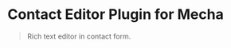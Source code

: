 Contact Editor Plugin for Mecha
===============================

> Rich text editor in contact form.